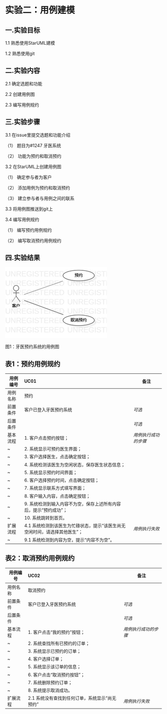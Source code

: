 # 实验二：用例建模

## 一.实验目标

1.1 熟悉使用StarUML建模

1.2 熟悉使用git

## 二.实验内容
2.1 确定选题和功能

2.2 创建用例图

2.3 编写用例规约

## 三.实验步骤

3.1 在issue里提交选题和功能介绍

（1） 题目为#1247 牙医系统

（2） 功能为预约和取消预约

3.2 在StarUML上创建用例图

（1） 确定参与者为客户

（2） 添加用例为预约和取消预约

（3） 建立参与者与用例之间的联系

3.3 将用例图推送到git上

3.4 编写用例规约

（1） 编写预约用例规约

（2） 编写取消预约用例规约

## 四.实验结果



 ![用例图](./model2.jpg)

图1：牙医预约系统的用例图

## 表1：预约用例规约

用例编号  | UC01 | 备注  
 -|:-|-  
 用例名称  | 预约  |   
 前置条件  |  客户已登入牙医预约系统    | *可选*   
 后置条件  |     | *可选*   
 基本流程  | 1. 客户点击预约按钮；  |*用例执行成功的步骤*    
 ~| 2. 系统显示可预约医生界面；  |   
 ~| 3. 客户选择医生，点击确定按钮；  |   
 ~| 4. 系统检测该医生为空闲状态，保存医生状态信息；  | 
 ~| 5. 系统显示预约时间界面；  | 
 ~| 6. 客户选择预约时间，点击确定按钮；  | 
 ~| 7. 系统显示联系方式填写界面；  | 
 ~| 8. 客户输入内容，点击确定按钮；  | 
 ~| 9. 系统检测到输入内容不为空，保存上述所有内容后，提示“预约成功”；  |   
 ~| 10. 系统跳转到首页。  |  
 扩展流程  | 4.1 系统检测到该医生为忙碌状态，提示“该医生尚无空闲时间，请选择其他医生”；  |*用例执行失败* 
 ~| 9.1 系统检测到内容为空，提示“内容不为空”。  |
           
 
## 表2：取消预约用例规约
 
 用例编号  | UC02 | 备注  
 -|:-|-  
 用例名称  | 取消预约  |   
 前置条件  | 客户已登入牙医预约系统   | *可选*   
 后置条件  |      | *可选*   
 基本流程  | 1. 客户点击“我的预约”按钮；  |*用例执行成功的步骤*    
 ~| 2. 系统查找所有已预约的订单；  |   
 ~| 3. 系统显示已预约的订单；  |   
 ~| 4. 客户选择订单；  |   
 ~| 5. 系统显示该订单的信息；  |  
 ~| 6. 客户点击“取消预约按钮”；  |  
 ~| 7. 系统删除预约订单；  |  
 ~| 8. 系统提示取消成功。  |   
 扩展流程  |  2.1 系统没有查找到任何订单，系统显示“尚无预约”   |*用例执行失败*
